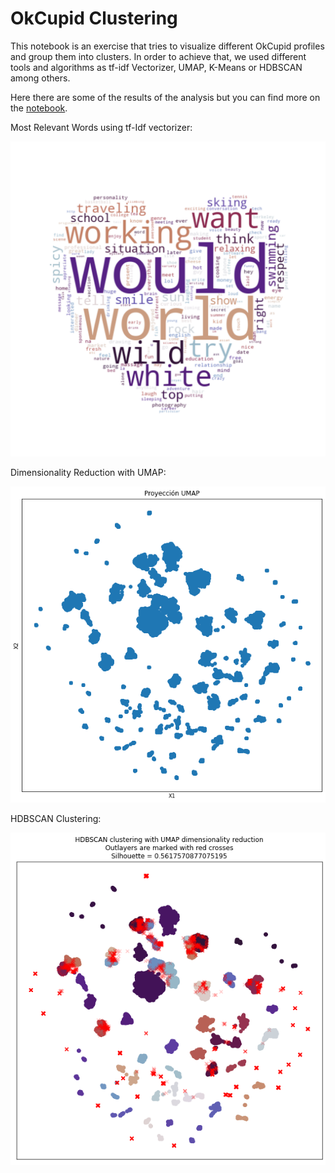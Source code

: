 # OkCupid Clustering

This notebook is an exercise that tries to visualize different OkCupid profiles and group them into clusters.
In order to achieve that, we used different tools and algorithms as tf-idf Vectorizer, UMAP, K-Means or HDBSCAN among others.

Here there are some of the results of the analysis but you can find more on the [notebook](https://github.com/robertomancebom/OkCupidClustering/blob/master/OkCupidClustering.ipynb).

Most Relevant Words using tf-Idf vectorizer:

![relevant words](images/most-relevant-words.png)

Dimensionality Reduction with UMAP:
<p align="center">
    <img src="images/umap-projection.png">
</p>

HDBSCAN Clustering:
<p align="center">
    <img src="images/hdbscan-clustering.png">
</p>
